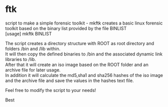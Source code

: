 # ftk
script to make a simple forensic toolkit - mkftk
creates a basic linux forensic toolkit based on the binary list provided by the file BINLIST</br>
[usage] mkftk BINLIST</br>

<p>
  The script creates a directory structure with ROOT as root directory and folders /bin and /lib within.<br>
  It will then copy the defined binaries to /bin and the associated dynamic link libraries to /lib.<br>
  After that it will create an iso image based on the ROOT folder and an archive file for later usage.<br>
  In addition it will calculate the md5,sha1 and sha256 hashes of the iso image and the archive file and save the values in the hashes text file.<br>
</p>
<p>
  Feel free to modify the script to your needs!
</p>
Best
